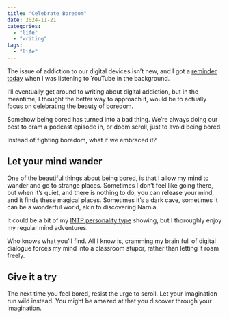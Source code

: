```yaml
---
title: "Celebrate Boredom"
date: 2024-11-21
categories: 
  - "life"
  - "writing"
tags: 
  - "life"
---
```


The issue of addiction to our digital devices isn’t new, and I got a [reminder today](https://www.youtube.com/watch?v=aC0JKAN5xVI) when I was listening to YouTube in the background.

I’ll eventually get around to writing about digital addiction, but in the meantime, I thought the better way to approach it, would be to actually focus on celebrating the beauty of boredom.

Somehow being bored has turned into a bad thing. We’re always doing our best to cram a podcast episode in, or doom scroll, just to avoid being bored.

Instead of fighting boredom, what if we embraced it?

## Let your mind wander

One of the beautiful things about being bored, is that I allow my mind to wander and go to strange places. Sometimes I don’t feel like going there, but when it’s quiet, and there is nothing to do, you can release your mind, and it finds these magical places. Sometimes it’s a dark cave, sometimes it can be a wonderful world, akin to discovering Narnia.

It could be a bit of my [INTP personality type](https://www.16personalities.com/intp-personality) showing, but I thoroughly enjoy my regular mind adventures.

Who knows what you’ll find. All I know is, cramming my brain full of digital dialogue forces my mind into a classroom stupor, rather than letting it roam freely.

## Give it a try

The next time you feel bored, resist the urge to scroll. Let your imagination run wild instead. You might be amazed at that you discover through your imagination.
